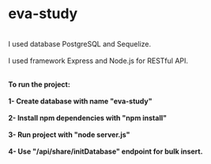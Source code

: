 # eva-study
<br>I used database PostgreSQL and Sequelize.</br>
<br>I used framework Express and Node.js for RESTful API.</br>

<strong><br>To run the project:</br></strong>
<strong><br>1- Create database with name "eva-study"</br></strong>
<strong><br>2- Install npm dependencies with "npm install"</br></strong>
<strong><br>3- Run project with "node server.js"</br></strong>
<strong><br>4- Use "/api/share/initDatabase" endpoint for bulk insert.</br></strong>
